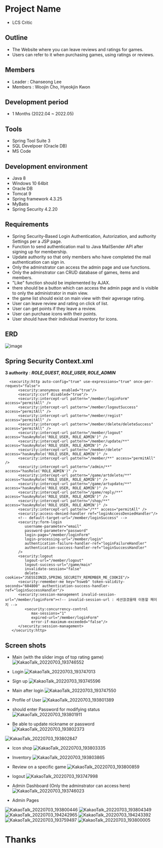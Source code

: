 # Project Name
- LCS Critic

## Outline
- The Website where you can leave reviews and ratings for games.
- Users can refer to it when purchasing games, using ratings or reviews.

## Members
- Leader : Chanseong Lee
- Members : Woojin Cho, Hyeokjin Kwon

## Development period
- 1 Months (2022.04 ~ 2022.05)


## Tools
- Spring Tool Suite 3
- SQL Develpoer (Oracle DB)
- MS Code


## Development environment
- Java 8
- Windows 10 64bit
- Oracle DB
- Tomcat 9
- Spring framework 4.3.25
- MyBatis
- Spring Security 4.2.20


## Requirements
- Spring Security-Based Login Authentication, Autorization, and authority Settings per a JSP page.
- Function to send authentication mail to Java MailSender API after signing up for membership.
- Update authority so that only members who have completed the mail authentication can sign in.
- Only the adminstrator can access the admin page and use functions.
- Only the adminstrator can CRUD database of games, items and members.
- "Like" function should be implemented by AJAX.
- there should be a button which can access the admin page and is visible to only the administrator in main view.
- the game list should exist on main view with their agverage rating.
- User can leave review and rating on click of list.
- User can get points if they leave a review.
- User can purchase icons with their points.
- User should have their individual inventory for icons.


## ERD
![image](https://user-images.githubusercontent.com/94969452/177035244-1c2f2b36-8b23-42fa-b073-40548013b481.png)

## Spring Security Context.xml
**3 authority** : ___ROLE_GUEST, ROLE_USER, ROLE_ADMIN___

```
  <security:http auto-config="true" use-expressions="true" once-per-request="false">
      <security:anonymous enabled="true"/>
      <security:csrf disabled="true"/>
      <security:intercept-url pattern="/member/loginForm" access="permitAll" />
      <security:intercept-url pattern="/member/logoutSuccess" access="permitAll" />
      <security:intercept-url pattern="/member/regist" access="permitAll" />
      <security:intercept-url pattern="/member/delete/deleteSuccess" access="permitAll" />
      <security:intercept-url pattern="/member/logout" access="hasAnyRole('ROLE_USER, ROLE_ADMIN')" />
      <security:intercept-url pattern="/member/update/**" access="hasAnyRole('ROLE_USER, ROLE_ADMIN')" />
      <security:intercept-url pattern="/member/delete" access="hasAnyRole('ROLE_USER, ROLE_ADMIN')" />
      <security:intercept-url pattern="/member/**" access="permitAll" />
      <security:intercept-url pattern="/admin/**"   access="hasRole('ROLE_ADMIN')" />
      <security:intercept-url pattern="/game/artdelete/**" access="hasAnyRole('ROLE_USER, ROLE_ADMIN')" />
      <security:intercept-url pattern="/game/artupdate/**" access="hasAnyRole('ROLE_USER, ROLE_ADMIN')" />
      <security:intercept-url pattern="/game/reply/**" access="hasAnyRole('ROLE_USER, ROLE_ADMIN')" />
      <security:intercept-url pattern="/shop/**" access="hasAnyRole('ROLE_USER, ROLE_ADMIN')" />
      <security:intercept-url pattern="/**" access="permitAll" />
      <security:access-denied-handler ref="loginAccessDeniedHandler"/>
      <!-- default-target-url="/member/loginSuccess" -->
      <security:form-login 
         username-parameter="email"
         password-parameter="password"
         login-page="/member/loginForm"
         login-processing-url="/member/login"
         authentication-failure-handler-ref="loginFailureHandler"
         authentication-success-handler-ref="loginSuccessHandler"
      />
      <security:logout
         logout-url="/member/logout"
         logout-success-url="/game/main"
         invalidate-session="false"
         delete-cookies="JSESSIONID,SPRING_SECURITY_REMEMBER_ME_COOKIE"/>
      <security:remember-me key="hsweb" token-validity-seconds="604800" authentication-success-handler-ref="loginSuccessHandler"/>
      <security:session-management invalid-session-url="/member/loginForm"><!-- invalid-session-url : 세션끊겼을때 이동할 페이지 -->
         <security:concurrency-control 
            max-sessions="1" 
            expired-url="/member/loginForm" 
            error-if-maximum-exceeded="false"/>
      </security:session-management>
   </security:http>
```


## Screen shots
- Main (with the slider imgs of top rating game)
![KakaoTalk_20220703_193746552](https://user-images.githubusercontent.com/94969452/177036117-a24a5bea-d5ff-44e6-a789-0abcdebd9ecd.jpg)

- Login
![KakaoTalk_20220703_193747013](https://user-images.githubusercontent.com/94969452/177036135-ab06740e-3d80-41a1-a042-00b955ebb028.jpg)

- Sign up
![KakaoTalk_20220703_193745596](https://user-images.githubusercontent.com/94969452/177036146-ba3a7cce-a41c-4f1a-ac95-64640325c813.jpg)

- Main after login
![KakaoTalk_20220703_193747550](https://user-images.githubusercontent.com/94969452/177036159-4b50793c-8011-4631-8dec-c8e61dff524b.jpg)

- Profile of User
![KakaoTalk_20220703_193801389](https://user-images.githubusercontent.com/94969452/177036167-0a1a68ce-52eb-4df4-83ba-66ce837cb8de.jpg)

- should enter Password for modifying status
![KakaoTalk_20220703_193801911](https://user-images.githubusercontent.com/94969452/177036199-031e16a1-4719-4df0-97c1-0fa0e593f7ff.jpg)

- Be able to update nickname or password
![KakaoTalk_20220703_193802373](https://user-images.githubusercontent.com/94969452/177036221-2474335a-f834-49de-9731-6f799c982ca4.jpg)

![KakaoTalk_20220703_193802847](https://user-images.githubusercontent.com/94969452/177036233-4075076a-a51f-4c38-b421-8ac94ebbea49.jpg)

- Icon shop
![KakaoTalk_20220703_193803335](https://user-images.githubusercontent.com/94969452/177036249-c1c6bba2-d85e-46dc-a654-b0eb3e65c5a8.jpg)

- Inventory
![KakaoTalk_20220703_193803865](https://user-images.githubusercontent.com/94969452/177036254-942c9cd6-66db-4bbe-9435-f9cc33ed5727.jpg)

- Review on a specific game
![KakaoTalk_20220703_193800859](https://user-images.githubusercontent.com/94969452/177036269-9f51b74b-330d-4d1a-b573-f4ff63ee9f21.jpg)

- logout
![KakaoTalk_20220703_193747998](https://user-images.githubusercontent.com/94969452/177036307-b64fa81d-814f-4e38-bbf8-797567de8e99.jpg)

- Admin Dashboard (Only the adminstrator can access here)
![KakaoTalk_20220703_193746023](https://user-images.githubusercontent.com/94969452/177036314-129e2bc5-5f87-4fb3-9a4c-151427765330.jpg)

- Admin Pages

![KakaoTalk_20220703_193800446](https://user-images.githubusercontent.com/94969452/177036413-5c3e4518-fd42-418c-98c1-f67513324708.jpg)
![KakaoTalk_20220703_193804349](https://user-images.githubusercontent.com/94969452/177036414-2d7cd68b-e1e8-4fd0-ac8d-eb6cf244856c.jpg)
![KakaoTalk_20220703_194242965](https://user-images.githubusercontent.com/94969452/177036415-a4ff487f-443b-4415-bc7e-496fce0f9252.jpg)
![KakaoTalk_20220703_194243392](https://user-images.githubusercontent.com/94969452/177036417-17fa147d-5bb2-4477-ab62-05a34e2e125a.jpg)
![KakaoTalk_20220703_193759497](https://user-images.githubusercontent.com/94969452/177036419-5a5e3110-37a4-46dc-8be9-baa1211b026e.jpg)
![KakaoTalk_20220703_193800005](https://user-images.githubusercontent.com/94969452/177036421-194e4d10-fa7a-4ace-a645-8ff3ace36513.jpg)

# Thanks


